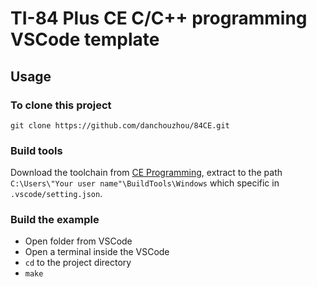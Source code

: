 # TI-84 Plus CE C/C++ programming VSCode template
## Usage
### To clone this project
```
git clone https://github.com/danchouzhou/84CE.git
```
### Build tools
Download the toolchain from [
CE Programming](https://github.com/CE-Programming/toolchain/releases), extract to the path `C:\Users\"Your user name"\BuildTools\Windows` which specific in `.vscode/setting.json`.
### Build the example
- Open folder from VSCode
- Open a terminal inside the VSCode
- `cd` to the project directory
- `make`